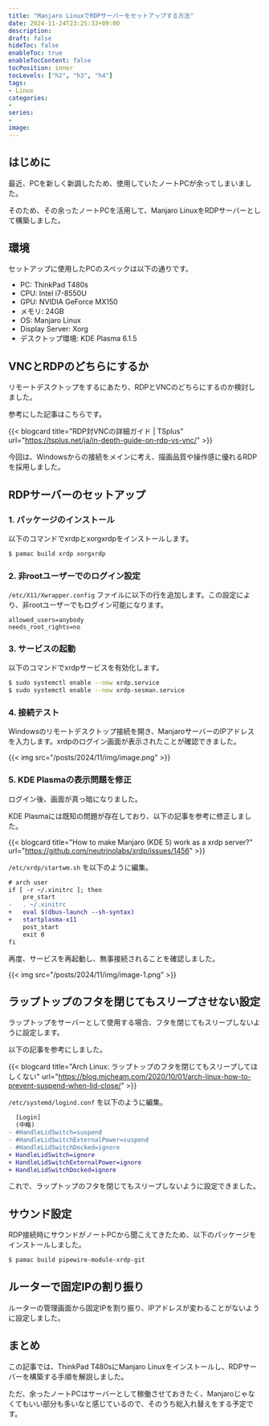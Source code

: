 ```yaml
---
title: "Manjaro LinuxでRDPサーバーをセットアップする方法"
date: 2024-11-24T23:25:33+09:00
description:
draft: false
hideToc: false
enableToc: true
enableTocContent: false
tocPosition: inner
tocLevels: ["h2", "h3", "h4"]
tags:
- Linux
categories:
- 
series:
-
image:
---
```


## はじめに

最近、PCを新しく新調したため、使用していたノートPCが余ってしまいました。

そのため、その余ったノートPCを活用して、Manjaro LinuxをRDPサーバーとして構築しました。

## 環境

セットアップに使用したPCのスペックは以下の通りです。

- PC: ThinkPad T480s
- CPU: Intel i7-8550U
- GPU: NVIDIA GeForce MX150
- メモリ: 24GB
- OS: Manjaro Linux
- Display Server: Xorg
- デスクトップ環境: KDE Plasma 6.1.5

## VNCとRDPのどちらにするか

リモートデスクトップをするにあたり、RDPとVNCのどちらにするのか検討しました。

参考にした記事はこちらです。

{{< blogcard title="RDP対VNCの詳細ガイド | TSplus" url="https://tsplus.net/ja/in-depth-guide-on-rdp-vs-vnc/" >}}

今回は、Windowsからの接続をメインに考え、描画品質や操作感に優れるRDPを採用しました。

## RDPサーバーのセットアップ

### 1. パッケージのインストール

以下のコマンドでxrdpとxorgxrdpをインストールします。

```bash
$ pamac build xrdp xorgxrdp
```

### 2. 非rootユーザーでのログイン設定

`/etc/X11/Xwrapper.config` ファイルに以下の行を追加します。この設定により、非rootユーザーでもログイン可能になります。

```
allowed_users=anybody
needs_root_rights=no
```

### 3. サービスの起動

以下のコマンドでxrdpサービスを有効化します。

```bash
$ sudo systemctl enable --now xrdp.service
$ sudo systemctl enable --now xrdp-sesman.service
```

### 4. 接続テスト

Windowsのリモートデスクトップ接続を開き、ManjaroサーバーのIPアドレスを入力します。xrdpのログイン画面が表示されたことが確認できました。

{{< img src="/posts/2024/11/img/image.png" >}}

### 5. KDE Plasmaの表示問題を修正

ログイン後、画面が真っ暗になりました。

KDE Plasmaには既知の問題が存在しており、以下の記事を参考に修正しました。

{{< blogcard title="How to make Manjaro (KDE 5) work as a xrdp server?" url="https://github.com/neutrinolabs/xrdp/issues/1456" >}}

`/etc/xrdp/startwm.sh` を以下のように編集。

```diff
# arch user
if [ -r ~/.xinitrc ]; then
    pre_start
-   . ~/.xinitrc
+   eval $(dbus-launch --sh-syntax) 
+   startplasma-x11
    post_start
    exit 0
fi
```

再度、サービスを再起動し、無事接続されることを確認しました。

{{< img src="/posts/2024/11/img/image-1.png" >}}

## ラップトップのフタを閉じてもスリープさせない設定

ラップトップをサーバーとして使用する場合、フタを閉じてもスリープしないように設定します。

以下の記事を参考にしました。

{{< blogcard title="Arch Linux: ラップトップのフタを閉じてもスリープしてほしくない" url="https://blog.micheam.com/2020/10/01/arch-linux-how-to-prevent-suspend-when-lid-close/" >}}

`/etc/systemd/logind.conf` を以下のように編集。

```diff
  [Login]
  (中略)
- #HandleLidSwitch=suspend
- #HandleLidSwitchExternalPower=suspend
- #HandleLidSwitchDocked=ignore
+ HandleLidSwitch=ignore
+ HandleLidSwitchExternalPower=ignore
+ HandleLidSwitchDocked=ignore
```

これで、ラップトップのフタを閉じてもスリープしないように設定できました。

## サウンド設定

RDP接続時にサウンドがノートPCから聞こえてきたため、以下のパッケージをインストールしました。

```bash
$ pamac build pipewire-module-xrdp-git
```

## ルーターで固定IPの割り振り

ルーターの管理画面から固定IPを割り振り、IPアドレスが変わることがないように設定しました。

## まとめ

この記事では、ThinkPad T480sにManjaro Linuxをインストールし、RDPサーバーを構築する手順を解説しました。

ただ、余ったノートPCはサーバーとして稼働させておきたく、Manjaroじゃなくてもいい部分も多いなと感じているので、そのうち総入れ替えをする予定です。
